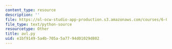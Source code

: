 ```yaml
---
content_type: resource
description: ''
file: https://ol-ocw-studio-app-production.s3.amazonaws.com/courses/6-006-introduction-to-algorithms-fall-2011/e1bf91495a4b705a5a7794d01029d802_avl.py
file_type: text/python-source
resourcetype: Other
title: avl.py
uid: e1bf9149-5a4b-705a-5a77-94d01029d802
---
```

